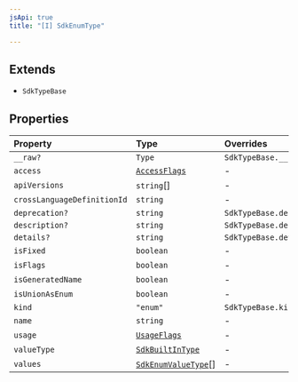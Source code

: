 ```yaml
---
jsApi: true
title: "[I] SdkEnumType"

---
```

## Extends

- `SdkTypeBase`

## Properties

| Property | Type | Overrides | Inherited from |
| :------ | :------ | :------ | :------ |
| `__raw?` | `Type` | `SdkTypeBase.__raw` | `SdkTypeBase.__raw` |
| `access` | [`AccessFlags`](../type-aliases/AccessFlags.md) | - | - |
| `apiVersions` | `string`[] | - | - |
| `crossLanguageDefinitionId` | `string` | - | - |
| `deprecation?` | `string` | `SdkTypeBase.deprecation` | `SdkTypeBase.deprecation` |
| `description?` | `string` | `SdkTypeBase.description` | `SdkTypeBase.description` |
| `details?` | `string` | `SdkTypeBase.details` | `SdkTypeBase.details` |
| `isFixed` | `boolean` | - | - |
| `isFlags` | `boolean` | - | - |
| `isGeneratedName` | `boolean` | - | - |
| `isUnionAsEnum` | `boolean` | - | - |
| `kind` | `"enum"` | `SdkTypeBase.kind` | `SdkTypeBase.kind` |
| `name` | `string` | - | - |
| `usage` | [`UsageFlags`](../enumerations/UsageFlags.md) | - | - |
| `valueType` | [`SdkBuiltInType`](SdkBuiltInType.md) | - | - |
| `values` | [`SdkEnumValueType`](SdkEnumValueType.md)[] | - | - |

